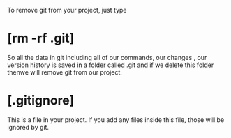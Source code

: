 To remove git from your project, just type

# [rm -rf .git]

So all the data in git including all of our commands, our changes , our version history is saved in a folder called .git and if we delete this folder thenwe will remove git from our project.

# [.gitignore]

This is a file in your project. If you add any files inside this file, those will be ignored by git.
